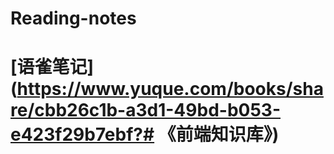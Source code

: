 # Reading-notes
# [语雀笔记](https://www.yuque.com/books/share/cbb26c1b-a3d1-49bd-b053-e423f29b7ebf?# 《前端知识库》)

